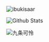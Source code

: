 ![ibukisaar](https://count.getloli.com/get/@ibukisaar?theme=gelbooru-h)

![Github Stats](https://github-readme-stats.vercel.app/api?username=ibukisaar&theme=radical&show_icons=true)

![九条可怜](https://genshin-card.getloli.com/rand/18639656.png)
